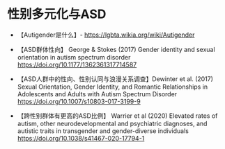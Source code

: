 # 性别多元化与ASD

- 【Autigender是什么】- https://lgbta.wikia.org/wiki/Autigender

- 【ASD群体性向】 George & Stokes (2017) Gender identity and sexual orientation in autism spectrum disorder https://doi.org/10.1177/1362361317714587 

- 【ASD人群中的性向、性别认同与浪漫关系调查】Dewinter et al. (2017) Sexual Orientation, Gender Identity, and Romantic Relationships in Adolescents and Adults with Autism Spectrum Disorder https://doi.org/10.1007/s10803-017-3199-9

- 【跨性别群体有更高的ASD比例】 Warrier et al (2020) Elevated rates of autism, other neurodevelopmental and psychiatric diagnoses, and autistic traits in transgender and gender-diverse individuals https://doi.org/10.1038/s41467-020-17794-1

